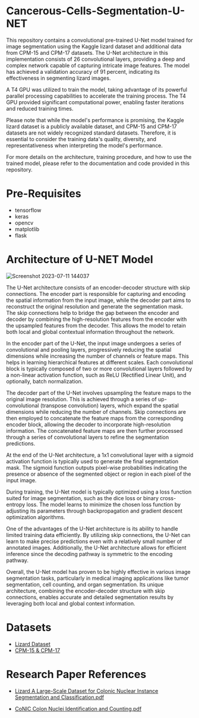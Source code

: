 # Cancerous-Cells-Segmentation-U-NET
This repository contains a convolutional pre-trained U-Net model trained for image segmentation using the Kaggle lizard dataset and additional data from CPM-15 and CPM-17 datasets. The U-Net architecture in this implementation consists of 26 convolutional layers, providing a deep and complex network capable of capturing intricate image features. The model has achieved a validation accuracy of 91 percent, indicating its effectiveness in segmenting lizard images.

A T4 GPU was utilized to train the model, taking advantage of its powerful parallel processing capabilities to accelerate the training process. The T4 GPU provided significant computational power, enabling faster iterations and reduced training times.

Please note that while the model's performance is promising, the Kaggle lizard dataset is a publicly available dataset, and CPM-15 and CPM-17 datasets are not widely recognized standard datasets. Therefore, it is essential to consider the training data's quality, diversity, and representativeness when interpreting the model's performance.

For more details on the architecture, training procedure, and how to use the trained model, please refer to the documentation and code provided in this repository.

# Pre-Requisites
+ tensorflow
+ keras
+ opencv
+ matplotlib
+ flask


# Architecture of U-NET Model
![Screenshot 2023-07-11 144037](https://github.com/Hassan-293/Cancerous-Cells-Segmentation/assets/88833393/60bb6529-4114-4e80-85f5-f16bee2ec592)

The U-Net architecture consists of an encoder-decoder structure with skip connections. The encoder part is responsible for capturing and encoding the spatial information from the input image, while the decoder part aims to reconstruct the original resolution and generate the segmentation mask. The skip connections help to bridge the gap between the encoder and decoder by combining the high-resolution features from the encoder with the upsampled features from the decoder. This allows the model to retain both local and global contextual information throughout the network.

In the encoder part of the U-Net, the input image undergoes a series of convolutional and pooling layers, progressively reducing the spatial dimensions while increasing the number of channels or feature maps. This helps in learning hierarchical features at different scales. Each convolutional block is typically composed of two or more convolutional layers followed by a non-linear activation function, such as ReLU (Rectified Linear Unit), and optionally, batch normalization.

The decoder part of the U-Net involves upsampling the feature maps to the original image resolution. This is achieved through a series of up-convolutional (transpose convolution) layers, which expand the spatial dimensions while reducing the number of channels. Skip connections are then employed to concatenate the feature maps from the corresponding encoder block, allowing the decoder to incorporate high-resolution information. The concatenated feature maps are then further processed through a series of convolutional layers to refine the segmentation predictions.

At the end of the U-Net architecture, a 1x1 convolutional layer with a sigmoid activation function is typically used to generate the final segmentation mask. The sigmoid function outputs pixel-wise probabilities indicating the presence or absence of the segmented object or region in each pixel of the input image.

During training, the U-Net model is typically optimized using a loss function suited for image segmentation, such as the dice loss or binary cross-entropy loss. The model learns to minimize the chosen loss function by adjusting its parameters through backpropagation and gradient descent optimization algorithms.

One of the advantages of the U-Net architecture is its ability to handle limited training data efficiently. By utilizing skip connections, the U-Net can learn to make precise predictions even with a relatively small number of annotated images. Additionally, the U-Net architecture allows for efficient inference since the decoding pathway is symmetric to the encoding pathway.

Overall, the U-Net model has proven to be highly effective in various image segmentation tasks, particularly in medical imaging applications like tumor segmentation, cell counting, and organ segmentation. Its unique architecture, combining the encoder-decoder structure with skip connections, enables accurate and detailed segmentation results by leveraging both local and global context information.

# Datasets
+ [Lizard Dataset](https://www.kaggle.com/datasets/aadimator/lizard-dataset)
+ [CPM-15 & CPM-17](https://drive.google.com/drive/folders/1l55cv3DuY-f7-JotDN7N5nbNnjbLWchK)


# Research Paper References
+ [Lizard A Large-Scale Dataset for Colonic Nuclear Instance Segmentation and Classification.pdf](https://github.com/Hassan-293/Cancerous-Cells-Segmentation/files/12067478/Lizard.A.Large-Scale.Dataset.for.Colonic.Nuclear.Instance.Segmentation.and.Classification.pdf)

+ [CoNIC Colon Nuclei Identification and Counting.pdf](https://github.com/Hassan-293/Cancerous-Cells-Segmentation/files/12067619/CoNIC.Colon.Nuclei.Identification.and.Counting.pdf)

